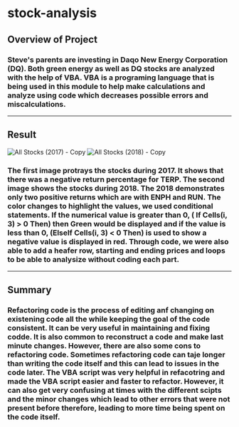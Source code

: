 # stock-analysis

## Overview of Project 

### Steve's parents are investing in Daqo New Energy Corporation (DQ). Both green energy as well as DQ stocks are analyzed with the help of VBA. VBA is a programing language that is being used in this module to help make calculations and analyze using code which decreases possible errors and miscalculations. 

-------------------------------------------------------------------------------------------------------------------------------------------------------------------------------

## Result

![All Stocks (2017) - Copy](https://user-images.githubusercontent.com/95547517/147399098-57623358-6b03-4580-891d-9f8a7d09e870.png)
![All Stocks (2018) - Copy](https://user-images.githubusercontent.com/95547517/147399101-4d0ca849-d6bf-434d-a0cf-7043f14a4f64.png)

### The first image protrays the stocks during 2017. It shows that there was a negative return percentage for TERP. The second image shows the stocks during 2018. The 2018 demonstrates only two positive returns which are with ENPH and RUN. The color changes to highlight the values, we used conditional statements. If the numerical value is greater than 0, ( If Cells(i, 3) > 0 Then) then Green would be displayed and if the value is less than 0, (ElseIf Cells(i, 3) < 0 Then) is used to show a negative value is displayed in red. Through code, we were also able to add a heafer row, starting and ending prices and loops to be able to analysize without coding each part.

-------------------------------------------------------------------------------------------------------------------------------------------------------------------------------

## Summary

### Refactoring code is the process of editing anf changing on existening code all the while keeping the goal of the code consistent. It can be very useful in maintaining and fixing codde. It is also common to reconstruct a code and make last minute changes. However, there are also some cons to refactoring code. Sometimes refactoring code can taje longer than writing the code itself and this can lead to issues in the code later. The VBA script was very helpful in refacotring and made the VBA script easier and faster to refactor. However, it can also get very confusing at times with the different scipts and the minor changes which lead to other errors that were not present before therefore, leading to more time being spent on the code itself.
